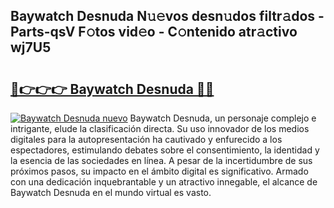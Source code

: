 ## Baywatch Desnuda N𝚞𝚎vos desn𝚞dos filtr𝚊dos - Parts-qsV F𝚘tos vid𝚎o - C𝚘ntenido atr𝚊ctivo wj7U5

# <h2><a href="http://mb6mu5l.tromn.icu/?c=Baywatch+Desnuda">🔗👉👉👉 Baywatch Desnuda 🔗🔗</a></h2>

[![Baywatch Desnuda nuevo](https://i.imgur.com/pEAQMta.gif)](http://mb6mu5l.tromn.icu/?c=Baywatch+Desnuda)
Baywatch Desnuda, un personaje complejo e intrigante, elude la clasificación directa. Su uso innovador de los medios digitales para la autopresentación ha cautivado y enfurecido a los espectadores, estimulando debates sobre el consentimiento, la identidad y la esencia de las sociedades en línea. A pesar de la incertidumbre de sus próximos pasos, su impacto en el ámbito digital es significativo. Armado con una dedicación inquebrantable y un atractivo innegable, el alcance de Baywatch Desnuda en el mundo virtual es vasto.

